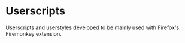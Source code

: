 # Userscripts

 Userscripts and userstyles developed to be mainly used with Firefox's Firemonkey extension.
